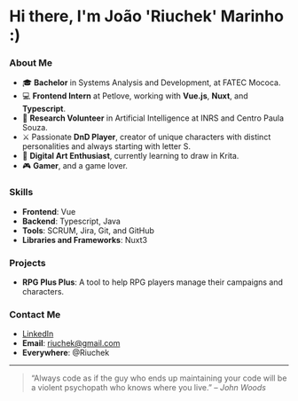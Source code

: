 # Hi there, I'm João 'Riuchek' Marinho :)

### About Me
- 🎓 **Bachelor** in Systems Analysis and Development, at FATEC Mococa.
- 💻 **Frontend Intern** at Petlove, working with **Vue.js**, **Nuxt**, and **Typescript**.
- 🔬 **Research Volunteer** in Artificial Intelligence at INRS and Centro Paula Souza.
- ⚔️ Passionate **DnD Player**, creator of unique characters with distinct personalities and always starting with letter S.
- 🎨 **Digital Art Enthusiast**, currently learning to draw in Krita.
- 🎮 **Gamer**, and a game lover.

### Skills
- **Frontend**: Vue
- **Backend**: Typescript, Java
- **Tools**: SCRUM, Jira, Git, and GitHub
- **Libraries and Frameworks**: Nuxt3

### Projects
- **RPG Plus Plus**: A tool to help RPG players manage their campaigns and characters.

### Contact Me
- [LinkedIn](https://www.linkedin.com/in/riuchek/)
- **Email**: riuchek@gmail.com
- **Everywhere**: @Riuchek

---

> “Always code as if the guy who ends up maintaining your code will be a violent psychopath who knows where you live.” – _John Woods_

<!-- You can add more personal touches here, like emojis, badges, or fun facts about yourself! -->

